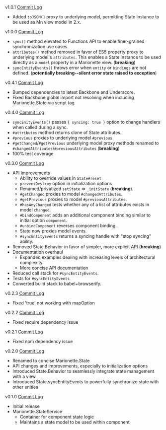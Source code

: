v1.0.1 [Commit Log](https://github.com/Squareknot/marionette.state/compare/v1.0.0...v1.0.1)

- Added `toJSON()` proxy to underlying model, permitting State instance to be used as Mn view model in 2.x.

v1.0.0 [Commit Log](https://github.com/Squareknot/marionette.state/compare/v0.4.0...v1.0.0)

- `sync()` method elevated to Functions API to enable finer-grained synchronization use cases.
- `attributes()` method removed in favor of ES5 property proxy to underlying model's `attributes`.  This enables a State instance to be used directly as a `model` property in a Marionette view. (**breaking**)
- `syncEntityEvents()` throws error when `entity` or `bindings` are not defined.  (**potentially breaking--silent error state raised to exception**)

v0.4.1 [Commit Log](https://github.com/Squareknot/marionette.state/compare/v0.4.0...v0.4.1)

- Bumped dependencies to latest Backbone and Underscore.
- Fixed Backbone global import not resolving when including Marionette.State via script tag.

v0.4.0 [Commit Log](https://github.com/Squareknot/marionette.state/compare/v0.3.0...v0.4.0)

- `syncEnityEvents()` passes `{ syncing: true }` option to change handlers when called during a sync.
- `#attributes` method returns clone of State attributes.
- `#previous` proxies to underlying model `#previous`
- `#getChanged`/`#getPrevious` underlying model proxy methods renamed to `#changedAttributes`/`#previousAttributes` (**breaking**)
- 100% test coverage

v0.3.0 [Commit Log](https://github.com/Squareknot/marionette.state/compare/v0.2.3...v0.3.0)

- API Improvements
  - Ability to override values in `State#reset`
  - `preventDestroy` option in initialization options
  - Renamed/privatized `setState` => `_initState` (**breaking**).
  - `#getChanged` proxies to model `#changedAttributes`.
  - `#getPrevious` proxies to model `#previousAttributes`.
  - `#hasAnyChanged` tests whether any of a list of attributes exists in model `changed`.
  - `#bindComponent` adds an additional component binding similar to initial option `component`.
  - `#unbindComponent` reverses component binding.
  - State now proxies model events.
  - `#syncEntityEvents` returns a syncing handle with "stop syncing" ability.
- Removed State.Behavior in favor of simpler, more explicit API (**breaking**)
- Documentation overhaul
  - Expanded examples dealing with increasing levels of architectural complexity
  - More concise API documentation
- Reduced call stack for `#syncEntityEvents`.
- Tests for `#syncEntityEvents`
- Converted build stack to babel+browserify.

v0.2.3 [Commit Log](https://github.com/Squareknot/marionette.state/compare/v0.2.2...v0.2.3)

- Fixed 'true' not working with mapOption

v0.2.2 [Commit Log](https://github.com/Squareknot/marionette.state/compare/v0.2.1...v0.2.2)

- Fixed require dependency issue

v0.2.1 [Commit Log](https://github.com/Squareknot/marionette.state/compare/v0.2.0...v0.2.1)

- Fixed npm dependency issue

v0.2.0 [Commit Log](https://github.com/Squareknot/marionette.state/compare/v0.1.0...v0.2.0)

- Renamed to concise Marionette.State
- API changes and improvements, especially to initialization options
- Introduced State.Behavior to seamlessly integrate state management with a view
- Introduced State.syncEntityEvents to powerfully synchronize state with other enities

v0.1.0 [Commit Log](https://github.com/Squareknot/marionette.state/commits/v0.1.0)

- Initial release
- Marionette.StateService
  - Container for component state logic
  - Maintains a state model to be used within component
